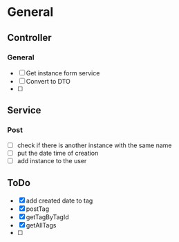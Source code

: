 # General


## Controller
### General
- [ ] Get instance form service
- [ ] Convert to DTO
- [ ] 


## Service
### Post
- [ ] check if there is another instance with the same name
- [ ] put the date time of creation
- [ ] add instance to the user

## ToDo
- [x] add created date to tag
- [x] postTag
- [x] getTagByTagId
- [x] getAllTags
- [ ] 